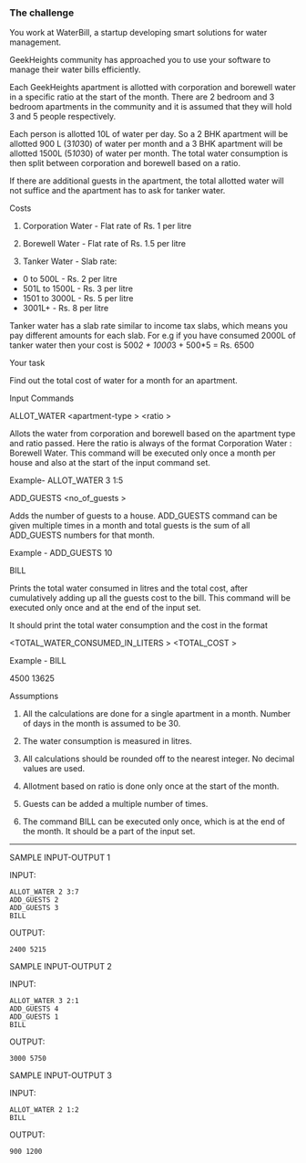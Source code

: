 ### The challenge

You work at WaterBill, a startup developing smart solutions for water management.

GeekHeights community has approached you to use your software to manage their water bills efficiently.

Each GeekHeights apartment is allotted with corporation and borewell water in a specific ratio at the start of the month. There are 2 bedroom and 3 bedroom apartments in the community and it is assumed that they will hold 3 and 5 people respectively.

Each person is allotted 10L of water per day. So a 2 BHK apartment will be allotted 900 L (3*10*30) of water per month and a 3 BHK apartment will be allotted 1500L (5*10*30) of water per month. The total water consumption is then split between corporation and borewell based on a ratio.

If there are additional guests in the apartment, the total allotted water will not suffice and the apartment has to ask for tanker water.


Costs

1. Corporation Water - Flat rate of Rs. 1 per litre

2. Borewell Water - Flat rate of Rs. 1.5 per litre

3. Tanker Water - Slab rate:

- 0 to 500L - Rs. 2 per litre
- 501L to 1500L - Rs. 3 per litre
- 1501 to 3000L - Rs. 5 per litre
- 3001L+ - Rs. 8 per litre

Tanker water has a slab rate similar to income tax slabs, which means you pay different amounts for each slab. For e.g if you have consumed 2000L of tanker water then your cost is 500*2 + 1000*3 + 500*5 = Rs. 6500


Your task

Find out the total cost of water for a month for an apartment.


Input Commands

ALLOT_WATER  &lt;apartment-type &gt;  &lt;ratio &gt;

Allots the water from corporation and borewell based on the apartment type and ratio passed. Here the ratio is always of the format Corporation Water : Borewell Water. This command will be executed only once a month per house and also at the start of the input command set.

Example- ALLOT_WATER 3 1:5

ADD_GUESTS  &lt;no_of_guests &gt;

Adds the number of guests to a house. ADD_GUESTS command can be given multiple times in a month and total guests is the sum of all ADD_GUESTS numbers for that month.

Example - ADD_GUESTS 10

BILL

Prints the total water consumed in litres and the total cost, after cumulatively adding up all the guests cost to the bill. This command will be executed only once and at the end of the input set.

It should print the total water consumption and the cost in the format

 &lt;TOTAL_WATER_CONSUMED_IN_LITERS &gt;  &lt;TOTAL_COST &gt;

Example - BILL

4500 13625


Assumptions

1. All the calculations are done for a single apartment in a month. Number of days in the month is assumed to be 30.

2. The water consumption is measured in litres.

3. All calculations should be rounded off to the nearest integer. No decimal values are used.

4. Allotment based on ratio is done only once at the start of the month.

5. Guests can be added a multiple number of times.

6. The command BILL can be executed only once, which is at the end of the month. It should be a part of the input set.

---

SAMPLE INPUT-OUTPUT 1

INPUT:
```
ALLOT_WATER 2 3:7
ADD_GUESTS 2
ADD_GUESTS 3
BILL
```

OUTPUT:
```
2400 5215
```

SAMPLE INPUT-OUTPUT 2

INPUT:
```
ALLOT_WATER 3 2:1
ADD_GUESTS 4
ADD_GUESTS 1
BILL
```

OUTPUT:
```
3000 5750
```

SAMPLE INPUT-OUTPUT 3

INPUT:
```
ALLOT_WATER 2 1:2
BILL
```

OUTPUT:
```
900 1200
```